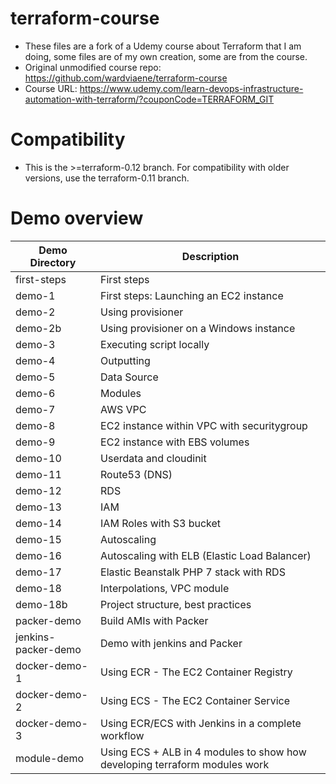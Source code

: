 # terraform-course

- These files are a fork of a Udemy course about Terraform that I am doing, some files are of my own creation, some are from the course.
- Original unmodified course repo: https://github.com/wardviaene/terraform-course
- Course URL: https://www.udemy.com/learn-devops-infrastructure-automation-with-terraform/?couponCode=TERRAFORM_GIT

# Compatibility

- This is the >=terraform-0.12 branch. For compatibility with older versions, use the terraform-0.11 branch.

# Demo overview

| Demo Directory      | Description                                                                |
| ------------------- | -------------------------------------------------------------------------- |
| first-steps         | First steps                                                                |
| demo-1              | First steps: Launching an EC2 instance                                     |
| demo-2              | Using provisioner                                                          |
| demo-2b             | Using provisioner on a Windows instance                                    |
| demo-3              | Executing script locally                                                   |
| demo-4              | Outputting                                                                 |
| demo-5              | Data Source                                                                |
| demo-6              | Modules                                                                    |
| demo-7              | AWS VPC                                                                    |
| demo-8              | EC2 instance within VPC with securitygroup                                 |
| demo-9              | EC2 instance with EBS volumes                                              |
| demo-10             | Userdata and cloudinit                                                     |
| demo-11             | Route53 (DNS)                                                              |
| demo-12             | RDS                                                                        |
| demo-13             | IAM                                                                        |
| demo-14             | IAM Roles with S3 bucket                                                   |
| demo-15             | Autoscaling                                                                |
| demo-16             | Autoscaling with ELB (Elastic Load Balancer)                               |
| demo-17             | Elastic Beanstalk PHP 7 stack with RDS                                     |
| demo-18             | Interpolations, VPC module                                                 |
| demo-18b            | Project structure, best practices                                          |
| packer-demo         | Build AMIs with Packer                                                     |
| jenkins-packer-demo | Demo with jenkins and Packer                                               |
| docker-demo-1       | Using ECR - The EC2 Container Registry                                     |
| docker-demo-2       | Using ECS - The EC2 Container Service                                      |
| docker-demo-3       | Using ECR/ECS with Jenkins in a complete workflow                          |
| module-demo         | Using ECS + ALB in 4 modules to show how developing terraform modules work |
